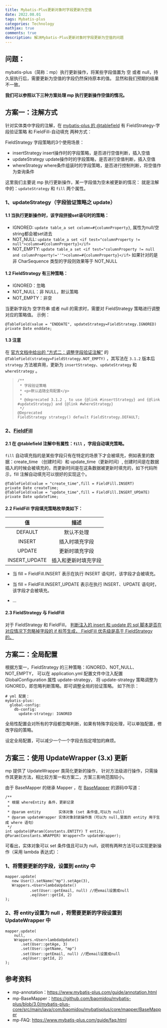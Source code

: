 ```yaml
---
title: Mybatis-Plus更新对象时字段更新为空值
date: 2022.08.01 
tags: Mybatis-plus
categories: Technology  
mathjax: true
comments: true
description: 解决Mybatis-Plus更新对象时字段更新为空值的问题
---
```


## 问题：
mybatis-plus（简称：mp）执行更新操作，将某些字段值置为 空 或者 null，持久层执行后，需要更新为空值的字段仍然保持原本的值。
显然和我们预期的结果不一致。

**我们可以参照以下三种方案处理 mp 执行更新操作空值的情况。**

## 方案一：注解方式
针对实体类中字段的注解，在 [mybatis-plus 的 @tablefield](https://www.mybatis-plus.com/guide/annotation.html#tablefield)
有 FieldStrategy-字段验证策略 和 FieldFill-自动填充 两种方式：

FieldStrategy 字段策略的3个使用场景：
- insertStrategy insert操作时的字段策略，是否进行空值判断，插入空值
- updateStrategy update操作时的字段策略，是否进行空值判断，插入空值
- whereStrategy where条件组装时的字段策略，是否进行控制判断，将空值作为查询条件

这里我们主要说 mp 执行更新操作，某一字段值为空未被更新的情况：
就是注解中的：`updateStrategy` 和 `fill` 两个属性。

### 1、updateStrategy（字段验证策略之 update）

#### 1.1 当执行更新操作时，该字段拼接set语句时的策略：
* IGNORED: `update table_a set column=#{columnProperty}`, 属性为null/空string都会被set进去
* NOT_NULL: `update table_a set <if test="columnProperty != null">column=#{columnProperty}</if>`
* NOT_EMPTY: `update table_a set <if test="columnProperty != null and columnProperty!=''">column=#{columnProperty}</if>` 如果针对的是非 CharSequence 类型的字段则效果等于 NOT_NULL

#### 1.2 FieldStrategy 有三种策略：
- IGNORED：忽略
- NOT_NULL：非 NULL，默认策略
- NOT_EMPTY：非空

当更新字段为 空字符串 或者 null 的需求时，需要对 FieldStrategy 策略进行调整对应的策略值。
示例：
```
@TableField(value = "ENDDATE", updateStrategy=FieldStrategy.IGNORED)
private Date enddate;
```

#### 1.3 注意
在 [官方文档中给出的 “方式二：调整字段验证注解”](https://www.mybatis-plus.com/guide/faq.html#%E6%8F%92%E5%85%A5%E6%88%96%E6%9B%B4%E6%96%B0%E7%9A%84%E5%AD%97%E6%AE%B5%E6%9C%89-%E7%A9%BA%E5%AD%97%E7%AC%A6%E4%B8%B2-%E6%88%96%E8%80%85-null)
的 `@TableField(strategy=FieldStrategy.NOT_EMPTY)` ，其写法在 `3.1.2` 版本后 `strategy` 方法被弃用，更新为 `insertStrategy`、`updateStrategy` 和 `whereStrategy` 。

>     /**
>      * 字段验证策略
>      * <p>默认追随全局配置</p>
>      *
>      * @deprecated 3.1.2 , to use {@link #insertStrategy} and {@link #updateStrategy} and {@link #whereStrategy}
>      */
>     @Deprecated
>     FieldStrategy strategy() default FieldStrategy.DEFAULT;

### 2、[FieldFill](https://www.mybatis-plus.com/guide/annotation.html#fieldfill)

#### 2.1 在 @tablefield 注解中有属性：`fill` ，字段自动填充策略。

`fill` 自动填充指的是某些字段只有在特定的场景下才会被填充，例如表里的数据：create_time （创建时间）和 update_time（更新时间）,
创建时间是在数据插入的时候会被填充的，而更新时间是在这条数据被更新时填充的，如下代码所示，fill 注解自动填充可以很好的实现这个。

```
@TableField(value = "create_time",fill = FieldFill.INSERT)
private Date createTime;
@TableField(value = "update_time",fill = FieldFill.INSERT_UPDATE)
private Date updateTime;
```

#### 2.2 FieldFill 字段填充策略枚举类如下：

|       值       |     描述     |
|:-------------:|:----------:|
|    DEFAULT    |   默认不处理    |
|    INSERT     |  插入时填充字段   |
|    UPDATE     |  更新时填充字段   |
| INSERT_UPDATE | 插入和更新时填充字段 |

- 当 fill = FieldFill.INSERT 表示在执行 INSERT 语句时，该字段才会被填充。

- 当 fill = FieldFill.INSERT_UPDATE 表示在执行 INSERT、UPDATE 语句时，该字段才会被填充。

- ...

#### 2.3 FieldStrategy 与 FieldFill
对于 FieldStrategy 和 FieldFill，
[判断注入的 insert 和 update 的 sql 脚本是否在对应情况下忽略掉字段的 if 标签生成，
FieldFill 优先级是高于 FieldStrategy 的。](https://github.com/baomidou/mybatis-plus/blob/3.0/mybatis-plus-annotation/src/main/java/com/baomidou/mybatisplus/annotation/FieldFill.java#L24)

## 方案二：全局配置
根据方案一，FieldStrategy 的三种策略：IGNORED、NOT_NULL、NOT_EMPTY，
可以在 application.yml 配置文件中注入配置 GlobalConfiguration 属性 update-strategy，
将 update-strategy 策略调整为 IGNORED，即忽略判断策略。即可调整全局的验证策略。
如下所示：

```
# yml 配置：
mybatis-plus:
  global-config:
    db-config:
      update-strategy: IGNORED
```

全局性配置会对所有的字段都忽略判断，如果有特殊字段处理，可以单独配置，修改字段的策略。

设定全局配置，可以减少一个一个字段去指定增加的麻烦。

## 方案三：使用 UpdateWrapper (3.x) 更新
mp 提供了 UpdateWrapper 类简化更新的操作，
针对方法级进行操作，只需操作其更新方法，相比较方案一和方案二，方案三影响范围较小。

由于 BaseMapper 的继承 Mapper ，在 [BaseMapper](https://github.com/baomidou/mybatis-plus/blob/3.0/mybatis-plus-core/src/main/java/com/baomidou/mybatisplus/core/mapper/BaseMapper.java#L143)
的源码中写道：
```
/**
 * 根据 whereEntity 条件，更新记录
 *
 * @param entity        实体对象 (set 条件值,可以为 null)
 * @param updateWrapper 实体对象封装操作类（可以为 null,里面的 entity 用于生成 where 语句）
 */
int update(@Param(Constants.ENTITY) T entity, @Param(Constants.WRAPPER) Wrapper<T> updateWrapper);
```

可看出，实体对象可以 set 条件值且可以为 null，说明有两种方法可以实现更新操作（采用 lambda 表达式）：

### 1、将需要更新的字段，设置到 entity 中
```
mapper.update(
   new User().setName("mp").setAge(3),
   Wrappers.<User>lambdaUpdate()
           .set(User::getEmail, null) //把email设置成null
           .eq(User::getId, 2)
);
```

### 2、将 entity设置为 null ，将需要更新的字段设置到 UpdateWrapper 中
```
mapper.update(
    null,
    Wrappers.<User>lambdaUpdate()
       .set(User::getAge, 3)
       .set(User::getName, "mp")
       .set(User::getEmail, null) //把email设置成null
       .eq(User::getId, 2)
);
```

## 参考资料

* mp-annotation：https://www.mybatis-plus.com/guide/annotation.html
* mp-BaseMapper：https://github.com/baomidou/mybatis-plus/blob/3.0/mybatis-plus-core/src/main/java/com/baomidou/mybatisplus/core/mapper/BaseMapper
* mp-FAQ: https://www.mybatis-plus.com/guide/faq.html
